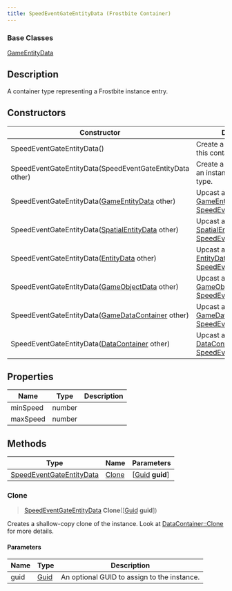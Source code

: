 ```yaml
---
title: SpeedEventGateEntityData (Frostbite Container)
---
```

### Base Classes

[GameEntityData](GameEntityData)

## Description

A container type representing a Frostbite instance entry.

## Constructors

| Constructor                                                                         | Description                                                                                                                             |
| ----------------------------------------------------------------------------------- | --------------------------------------------------------------------------------------------------------------------------------------- |
| SpeedEventGateEntityData()                                                          | Create a new instance of this container type.                                                                                           |
| SpeedEventGateEntityData(SpeedEventGateEntityData other)                            | Create a reference copy of an instance of the same type.                                                                                |
| SpeedEventGateEntityData([GameEntityData](GameEntityData) other)                    | Upcast an instance of type [GameEntityData](GameEntityData) to [SpeedEventGateEntityData](SpeedEventGateEntityData).                    |
| SpeedEventGateEntityData([SpatialEntityData](SpatialEntityData) other)              | Upcast an instance of type [SpatialEntityData](SpatialEntityData) to [SpeedEventGateEntityData](SpeedEventGateEntityData).              |
| SpeedEventGateEntityData([EntityData](EntityData) other)                            | Upcast an instance of type [EntityData](EntityData) to [SpeedEventGateEntityData](SpeedEventGateEntityData).                            |
| SpeedEventGateEntityData([GameObjectData](GameObjectData) other)                    | Upcast an instance of type [GameObjectData](GameObjectData) to [SpeedEventGateEntityData](SpeedEventGateEntityData).                    |
| SpeedEventGateEntityData([GameDataContainer](GameDataContainer) other)              | Upcast an instance of type [GameDataContainer](GameDataContainer) to [SpeedEventGateEntityData](SpeedEventGateEntityData).              |
| SpeedEventGateEntityData([DataContainer](/vext/ref/cls/shr/datacontainer) other) | Upcast an instance of type [DataContainer](/vext/ref/cls/shr/datacontainer) to [SpeedEventGateEntityData](SpeedEventGateEntityData). |

## Properties

| Name     | Type   | Description |
| -------- | ------ | ----------- |
| minSpeed | number |             |
| maxSpeed | number |             |

## Methods

| Type                                                 | Name            | Parameters                                     |
| ---------------------------------------------------- | --------------- | ---------------------------------------------- |
| [SpeedEventGateEntityData](SpeedEventGateEntityData) | [Clone](#clone) | \[[Guid](/vext/ref/cls/shr/guid) **guid**\] |

### Clone

> [SpeedEventGateEntityData](SpeedEventGateEntityData) **Clone**(\[[Guid](/vext/ref/cls/shr/guid) **guid**\])

Creates a shallow-copy clone of the instance. Look at [DataContainer::Clone](/vext/ref/cls/shr/datacontainer#clone) for more details.

#### Parameters

| Name | Type         | Description                                 |
| ---- | ------------ | ------------------------------------------- |
| guid | [Guid](Guid) | An optional GUID to assign to the instance. |
